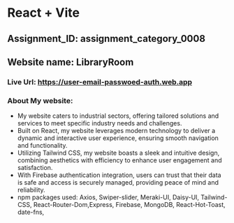 # React + Vite

## Assignment_ID: assignment_category_0008

## Website name: LibraryRoom

### Live Url: https://user-email-passwoed-auth.web.app

### About My website:

- My website caters to industrial sectors, offering tailored solutions and services to meet specific industry needs and challenges.
- Built on React, my website leverages modern technology to deliver a dynamic and interactive user experience, ensuring smooth navigation and functionality.
- Utilizing Tailwind CSS, my website boasts a sleek and intuitive design, combining aesthetics with efficiency to enhance user engagement and satisfaction.
- With Firebase authentication integration, users can trust that their data is safe and access is securely managed, providing peace of mind and reliability.
- npm packages used: Axios, Swiper-slider, Meraki-UI, Daisy-UI, Tailwind-CSS, React-Router-Dom,Express, Firebase, MongoDB, React-Hot-Toast, date-fns,
